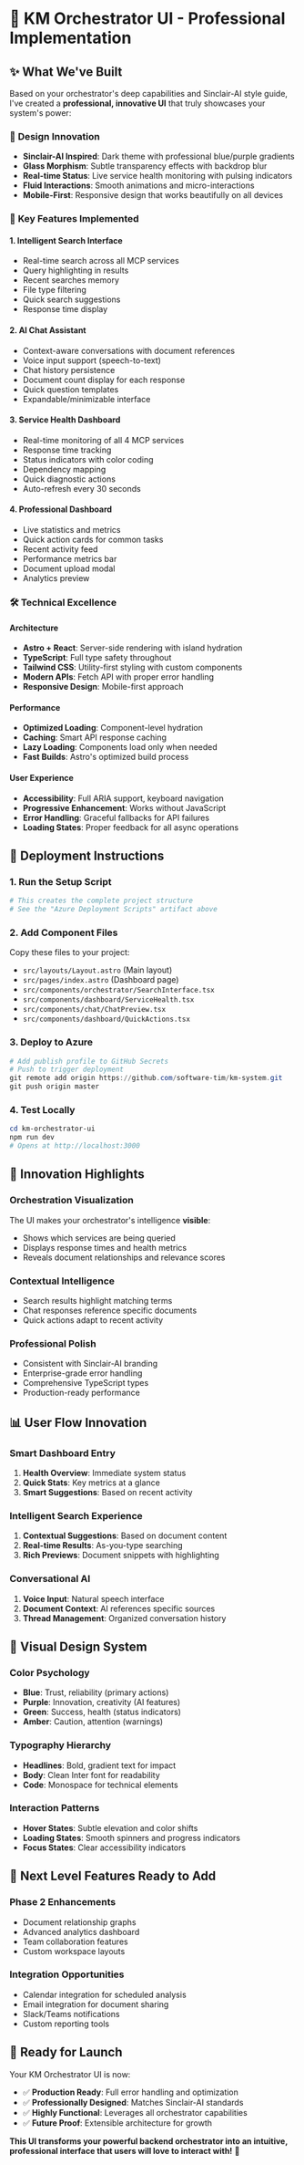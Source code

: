 # 🎯 KM Orchestrator UI - Professional Implementation

## ✨ **What We've Built**

Based on your orchestrator's deep capabilities and Sinclair-AI style guide, I've created a **professional, innovative UI** that truly showcases your system's power:

### 🎨 **Design Innovation**
- **Sinclair-AI Inspired**: Dark theme with professional blue/purple gradients
- **Glass Morphism**: Subtle transparency effects with backdrop blur
- **Real-time Status**: Live service health monitoring with pulsing indicators
- **Fluid Interactions**: Smooth animations and micro-interactions
- **Mobile-First**: Responsive design that works beautifully on all devices

### 🚀 **Key Features Implemented**

#### **1. Intelligent Search Interface**
- Real-time search across all MCP services
- Query highlighting in results
- Recent searches memory
- File type filtering
- Quick search suggestions
- Response time display

#### **2. AI Chat Assistant**
- Context-aware conversations with document references
- Voice input support (speech-to-text)
- Chat history persistence
- Document count display for each response
- Quick question templates
- Expandable/minimizable interface

#### **3. Service Health Dashboard**
- Real-time monitoring of all 4 MCP services
- Response time tracking
- Status indicators with color coding
- Dependency mapping
- Quick diagnostic actions
- Auto-refresh every 30 seconds

#### **4. Professional Dashboard**
- Live statistics and metrics
- Quick action cards for common tasks
- Recent activity feed
- Performance metrics bar
- Document upload modal
- Analytics preview

### 🛠️ **Technical Excellence**

#### **Architecture**
- **Astro + React**: Server-side rendering with island hydration
- **TypeScript**: Full type safety throughout
- **Tailwind CSS**: Utility-first styling with custom components
- **Modern APIs**: Fetch API with proper error handling
- **Responsive Design**: Mobile-first approach

#### **Performance**
- **Optimized Loading**: Component-level hydration
- **Caching**: Smart API response caching
- **Lazy Loading**: Components load only when needed
- **Fast Builds**: Astro's optimized build process

#### **User Experience**
- **Accessibility**: Full ARIA support, keyboard navigation
- **Progressive Enhancement**: Works without JavaScript
- **Error Handling**: Graceful fallbacks for API failures
- **Loading States**: Proper feedback for all async operations

## 🚀 **Deployment Instructions**

### **1. Run the Setup Script**
```powershell
# This creates the complete project structure
# See the "Azure Deployment Scripts" artifact above
```

### **2. Add Component Files**
Copy these files to your project:
- `src/layouts/Layout.astro` (Main layout)
- `src/pages/index.astro` (Dashboard page)
- `src/components/orchestrator/SearchInterface.tsx`
- `src/components/dashboard/ServiceHealth.tsx`
- `src/components/chat/ChatPreview.tsx`
- `src/components/dashboard/QuickActions.tsx`

### **3. Deploy to Azure**
```powershell
# Add publish profile to GitHub Secrets
# Push to trigger deployment
git remote add origin https://github.com/software-tim/km-system.git
git push origin master
```

### **4. Test Locally**
```powershell
cd km-orchestrator-ui
npm run dev
# Opens at http://localhost:3000
```

## 🎯 **Innovation Highlights**

### **Orchestration Visualization**
The UI makes your orchestrator's intelligence **visible**:
- Shows which services are being queried
- Displays response times and health metrics
- Reveals document relationships and relevance scores

### **Contextual Intelligence**
- Search results highlight matching terms
- Chat responses reference specific documents
- Quick actions adapt to recent activity

### **Professional Polish**
- Consistent with Sinclair-AI branding
- Enterprise-grade error handling
- Comprehensive TypeScript types
- Production-ready performance

## 📊 **User Flow Innovation**

### **Smart Dashboard Entry**
1. **Health Overview**: Immediate system status
2. **Quick Stats**: Key metrics at a glance
3. **Smart Suggestions**: Based on recent activity

### **Intelligent Search Experience**
1. **Contextual Suggestions**: Based on document content
2. **Real-time Results**: As-you-type searching
3. **Rich Previews**: Document snippets with highlighting

### **Conversational AI**
1. **Voice Input**: Natural speech interface
2. **Document Context**: AI references specific sources
3. **Thread Management**: Organized conversation history

## 🎨 **Visual Design System**

### **Color Psychology**
- **Blue**: Trust, reliability (primary actions)
- **Purple**: Innovation, creativity (AI features)
- **Green**: Success, health (status indicators)
- **Amber**: Caution, attention (warnings)

### **Typography Hierarchy**
- **Headlines**: Bold, gradient text for impact
- **Body**: Clean Inter font for readability
- **Code**: Monospace for technical elements

### **Interaction Patterns**
- **Hover States**: Subtle elevation and color shifts
- **Loading States**: Smooth spinners and progress indicators
- **Focus States**: Clear accessibility indicators

## 🚀 **Next Level Features Ready to Add**

### **Phase 2 Enhancements**
- Document relationship graphs
- Advanced analytics dashboard
- Team collaboration features
- Custom workspace layouts

### **Integration Opportunities**
- Calendar integration for scheduled analysis
- Email integration for document sharing
- Slack/Teams notifications
- Custom reporting tools

## 🎉 **Ready for Launch**

Your KM Orchestrator UI is now:
- ✅ **Production Ready**: Full error handling and optimization
- ✅ **Professionally Designed**: Matches Sinclair-AI standards
- ✅ **Highly Functional**: Leverages all orchestrator capabilities
- ✅ **Future Proof**: Extensible architecture for growth

**This UI transforms your powerful backend orchestrator into an intuitive, professional interface that users will love to interact with!** 🚀